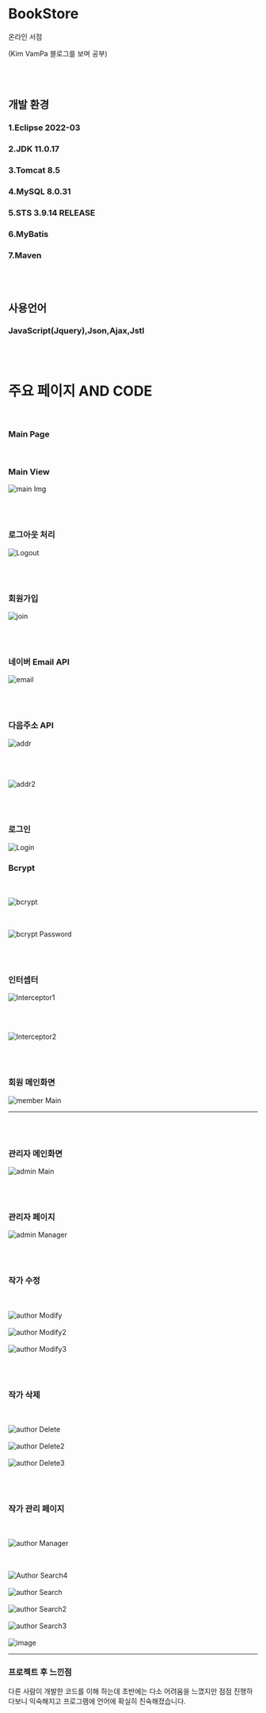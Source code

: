 # BookStore

온라인 서점


(Kim VamPa 블로그를 보며 공부)

<br><br>


## 개발 환경

### 1.Eclipse 2022-03
### 2.JDK 11.0.17
### 3.Tomcat 8.5
### 4.MySQL 8.0.31
### 5.STS 3.9.14 RELEASE
### 6.MyBatis
### 7.Maven

<br><br>

## 사용언어
### JavaScript(Jquery),Json,Ajax,Jstl

<br><br>

# 주요 페이지 AND CODE
<br>

### Main Page
<br>

### Main View
![main Img](https://user-images.githubusercontent.com/116561589/226113206-75007ca2-e27f-43e1-af81-127f7e843663.png)


<br><br>
### 로그아웃 처리
![Logout](https://user-images.githubusercontent.com/116561589/226119821-dcc7a805-2a0e-4d02-bfbf-e42b5cb933cf.png)

<br><br>
### 회원가입
![join](https://user-images.githubusercontent.com/116561589/226374831-3379bc12-19ea-4df6-95d2-8faf9c4d25bf.png)

<br><br>
### 네이버 Email API
![email](https://user-images.githubusercontent.com/116561589/226394243-5a4f00bb-935b-4177-a2ed-073825151a77.png)

<br><br>
### 다음주소 API
![addr](https://user-images.githubusercontent.com/116561589/226394883-c09c72f5-5d29-458e-8679-1d264c726039.png)

<br><br><br>
![addr2](https://user-images.githubusercontent.com/116561589/226396333-0aad27b8-1dce-4a61-aa1b-d8bc510132d6.png)

<br><br>
### 로그인

![Login](https://user-images.githubusercontent.com/116561589/226406490-558de852-af59-4119-ad5f-51aedd35ead6.png)

### Bcrypt
<br><br>
![bcrypt](https://user-images.githubusercontent.com/116561589/226441672-b7152a6c-bd1e-4862-aea4-0f1e6d9a6980.png)

<br><br>
![bcrypt Password](https://user-images.githubusercontent.com/116561589/226441917-44899ff5-0c14-4d82-8b93-634498282123.png)



<br><br>
### 인터셉터

![Interceptor1](https://user-images.githubusercontent.com/116561589/226419317-19e5ffc1-0724-4bc5-8039-7e3fc84bb9da.png)

<br><br>

![Interceptor2](https://user-images.githubusercontent.com/116561589/226419928-2375e119-f625-4560-b840-c0d0852acc0e.png)

<br><br>
### 회원 메인화면
![member Main](https://user-images.githubusercontent.com/116561589/226431900-60cc360b-71a5-4e08-a220-763acb5f7b83.png)

<hr>
<br><br>

### 관리자 메인화면
![admin Main](https://user-images.githubusercontent.com/116561589/226431963-47804b80-71f1-4617-ad1b-ef56fa2225e7.png)

<br><br>
### 관리자 페이지
![admin Manager](https://user-images.githubusercontent.com/116561589/226432321-a85bd18c-1ec3-4c33-97a5-fb6ea5f7ccf9.png)

<br><br>
### 작가 수정
<br><br>
![author Modify](https://user-images.githubusercontent.com/116561589/226458130-66db66f0-e0ae-489d-9e6b-a17425479f7a.png)
<br><br>
![author Modify2](https://user-images.githubusercontent.com/116561589/226458146-d99e47ad-d5be-492e-89bb-dee959541844.png)
<br><br>
![author Modify3](https://user-images.githubusercontent.com/116561589/226458194-e9b38f03-ddcb-4a76-ac94-4ef845c73018.png)

<br><br>
### 작가 삭제
<br><br>
![author Delete](https://user-images.githubusercontent.com/116561589/226541604-3f24a056-3d47-4d8f-bfcb-db3a2fbda65c.png)
<br><br>
![author Delete2](https://user-images.githubusercontent.com/116561589/226541608-30d3fd36-b18a-43a4-9075-8c79ba75a761.png)
<br><br>
![author Delete3](https://user-images.githubusercontent.com/116561589/226541619-a5de7973-2a56-48dc-b6ec-4de70e1c44f2.png)

<br><br>
### 작가 관리 페이지
<br><br>
![author Manager](https://user-images.githubusercontent.com/116561589/226580606-41e2871b-371d-4f55-bc38-9b4905968486.png)

<br><br>
![Author Search4](https://user-images.githubusercontent.com/116561589/226580649-7d736f25-e07a-4338-ad41-be510f70b038.png)
<br><br>
![author Search](https://user-images.githubusercontent.com/116561589/226580664-91041f47-6d21-47e9-a9a0-fae4c3678160.png)
<br><br>
![author Search2](https://user-images.githubusercontent.com/116561589/226580669-00e0f619-232d-41e6-b5e6-ad21dbf670bd.png)
<br><br>
![author Search3](https://user-images.githubusercontent.com/116561589/226580680-044b3c7a-21c6-455f-912e-fd4b8d4076ae.png)
<br><br>
![image](https://user-images.githubusercontent.com/116561589/226581242-38855e7f-0727-4ab2-8598-ee05727e56e5.png)


<hr>

### 프로젝트 후 느낀점
다른 사람이 개발한 코드를 이해 하는데 초반에는
다소 어려움을 느꼈지만 점점 진행하다보니 익숙해지고 
프로그램에 언어에 확실히 친숙해졌습니다.









